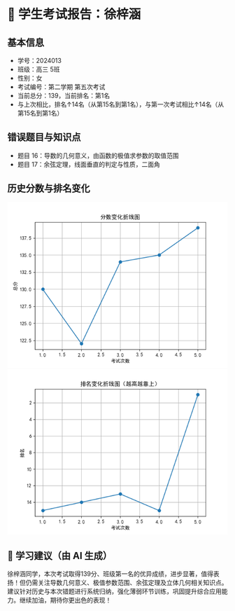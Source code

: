 # 📄 学生考试报告：徐梓涵
## 基本信息
- 学号：2024013
- 班级：高三 5班
- 性别：女
- 考试编号：第二学期 第五次考试
- 当前总分：139，当前排名：第1名
- 与上次相比，排名↑14名（从第15名到第1名），与第一次考试相比↑14名（从第15名到第1名）

## 错误题目与知识点
- 题目 16：导数的几何意义，由函数的极值求参数的取值范围
- 题目 17：余弦定理，线面垂直的判定与性质，二面角

## 历史分数与排名变化
![分数变化图](report_figures/score_trend.png)
![排名变化图](report_figures/rank_trend.png)

## 💬 学习建议（由 AI 生成）
徐梓涵同学，本次考试取得139分、班级第一名的优异成绩，进步显著，值得表扬！但仍需关注导数几何意义、极值参数范围、余弦定理及立体几何相关知识点。建议针对历史与本次错题进行系统归纳，强化薄弱环节训练，巩固提升综合应用能力。继续加油，期待你更出色的表现！

